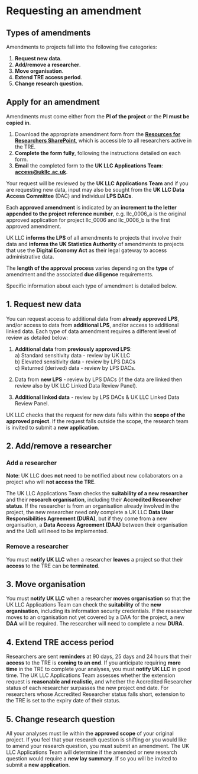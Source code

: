 # Requesting an amendment
## Types of amendments
Amendments to projects fall into the following five categories:
1.	**Request new data**. 
2.	**Add/remove a researcher**. 
3.	**Move organisation**. 
4.	**Extend TRE access period**. 
5.	**Change research question**. 

## Apply for an amendment
Amendments must come either from the **PI of the project** or the **PI must be copied in**.
1. Download the appropriate amendment form from the [**Resources for Researchers SharePoint**](https://uob.sharepoint.com/teams/grp-UKLLCResourcesforResearchers/Shared%20Documents/Forms/AllItems.aspx?as=json&id=%2Fteams%2Fgrp%2DUKLLCResourcesforResearchers%2FShared%20Documents%2FGeneral&viewid=a09377b5%2Df072%2D4f89%2Db4d6%2De72a134bc7b8), which is accessible to all researchers active in the TRE.
2. **Complete the form fully**, following the instructions detailed on each form.
3. **Email** the completed form to the **UK LLC Applications Team**: [**access@ukllc.ac.uk**](access@ukllc.ac.uk). 

Your request will be reviewed by the **UK LLC Applications Team** and if you are requesting new data, input may also be sought from the **UK LLC Data Access Committee** (DAC) and individual **LPS DACs**.  

Each **approved amendment** is indicated by an **increment to the letter appended to the project reference number**, e.g. llc_0006_a is the original approved application for project llc_0006 and llc_0006_b is the first approved amendment.

UK LLC **informs the LPS** of all amendments to projects that involve their data and **informs the UK Statistics Authority** of amendments to projects that use the **Digital Economy Act** as their legal gateway to access administrative data.

The **length of the approval process** varies depending on the **type** of amendment and the associated **due diligence** requirements.

Specific information about each type of amendment is detailed below.

## 1. Request new data
You can request access to additional data from **already approved LPS**, and/or access to data from **additional LPS**, and/or access to additional linked data. Each type of data amendment requires a different level of review as detailed below:

1.	**Additional data** from **previously approved LPS**:  
a)	Standard sensitivity data - review by UK LLC  
b)	Elevated sensitivity data - review by LPS DACs  
c)	Returned (derived) data - review by LPS DACs.

2.	Data from **new LPS** - review by LPS DACs (if the data are linked then review also by UK LLC Linked Data Review Panel).  

3.	**Additional linked data** - review by LPS DACs & UK LLC Linked Data Review Panel.

UK LLC checks that the request for new data falls within the **scope of the approved project**. If the request falls outside the scope, the research team is invited to submit a **new application**.   
 
## 2. Add/remove a researcher
### Add a researcher
**Note**: UK LLC does **not** need to be notified about new collaborators on a project who will **not access the TRE**.   

The UK LLC Applications Team checks the **suitability of a new researcher** and their **research organisation**, including their **Accredited Researcher status**. If the researcher is from an organisation already involved in the project, the new researcher need only complete a UK LLC **Data User Responsibilities Agreement (DURA)**, but if they come from a new organisation, a **Data Access Agreement (DAA)** between their organisation and the UoB will need to be implemented. 

### Remove a researcher
You must **notify UK LLC** when a researcher **leaves** a project so that their **access** to the TRE can be **terminated**.

## 3. Move organisation
You must **notify UK LLC** when a researcher **moves organisation** so that the UK LLC Applications Team can check the **suitability** of the **new organisation**, including its information security credentials. If the researcher moves to an organisation not yet covered by a DAA for the project, a new **DAA** will be required. The researcher will need to complete a new **DURA**.

## 4. Extend TRE access period
Researchers are sent **reminders** at 90 days, 25 days and 24 hours that their **access** to the TRE is **coming to an end**. If you anticipate requiring **more time** in the TRE to complete your analyses, you must **notify UK LLC** in good time. The UK LLC Applications Team assesses whether the extension request is **reasonable and realistic**, and whether the Accredited Researcher status of each researcher surpasses the new project end date. For researchers whose Accredited Researcher status falls short, extension to the TRE is set to the expiry date of their status. 

## 5. Change research question
All your analyses must lie within the **approved scope** of your original project. If you feel that your research question is shifting or you would like to amend your research question, you must submit an amendment. The UK LLC Applications Team will determine if the amended or new research question would require a **new lay summary**. If so you will be invited to submit a **new application**. 
